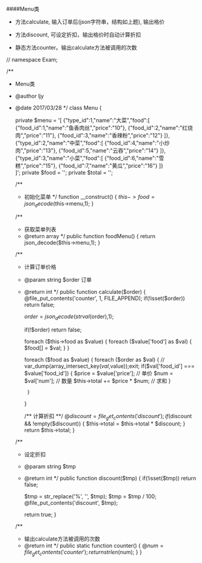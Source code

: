 ####Menu类

* 方法calculate, 输入订单后(json字符串，结构如上题), 输出格价
* 方法discount, 可设定折扣，输出格价时自动计算折扣
* 静态方法counter。输出calculate方法被调用的次数

	<?php

// namespace Exam;

/**
 * Menu类
 * @author ljy
 * @date 2017/03/28
 */
class Menu {

	private $menu = '[
			{"type_id":1,"name":"大菜","food":[
											{"food_id":1,"name":"鱼香肉丝","price":"10"},
											{"food_id":2,"name":"红烧肉","price":"11"},
											{"food_id":3,"name":"香辣粉","price":"12"}
											]},
			{"type_id":2,"name":"中菜","food":[
											{"food_id":4,"name":"小炒肉","price":"13"},
											{"food_id":5,"name":"云吞","price":"14"}
											]},
			{"type_id":3,"name":"小菜","food":[
											{"food_id":6,"name":"雪糕","price":"15"},
											{"food_id":7,"name":"黄瓜","price":"16"}
											]}	    
		]';
	private $food = '';	
	private $total = '';	

	/**
	 * 初始化菜单
	 */	
	function __construct() {
		$this->food = json_decode($this->menu,1);
	}

	/**
	 * 获取菜单列表
	 * @return array
	 */
	public function foodMenu() {
		return json_decode($this->menu,1);
	}

	/**
	 * 计算订单价格
	 * @param string $order 订单
	 * @return int 
	 */	
	public function calculate($order) {
		@file_put_contents('counter', 1, FILE_APPEND);
		if(!isset($order)) return false;

		$order = json_decode(strval($order),1);

		if(!$order) return false;

		foreach ($this->food as $value) {
			foreach ($value['food'] as $val) {
				$food[] = $val;
			}
		}

		foreach ($food as $value) {
			foreach ($order as $val) {
				// var_dump(array_intersect_key($val,$value));exit;
				if($val['food_id'] === $value['food_id']) {
					$price = $value['price'];			// 单价
					$num = $val['num'];					// 数量
					$this->total += $price * $num;		// 求和
				}

			}
		}

		/** 计算折扣 **/
		@$discount = file_get_contents('discount');
		if($discount && !empty($discount)) {
			$this->total = $this->total * $discount;
		}
		return $this->total;
	}

	/**
     * 设定折扣
     * @param string $tmp
     * @return int
	 */
	public function discount($tmp) {
		if(!isset($tmp)) return false;

		$tmp = str_replace('%', '', $tmp);
		$tmp =  $tmp / 100;
		@file_put_contents('discount', $tmp);

		return true;
	}

	/**
	 * 输出calculate方法被调用的次数
	 * @return int
	 */
	public static function counter() {
		@$num = file_get_contents('counter');
		return strlen($num);
	}
}